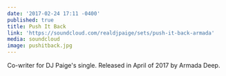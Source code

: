 ```yaml
---
date: '2017-02-24 17:11 -0400'
published: true
title: Push It Back
link: 'https://soundcloud.com/realdjpaige/sets/push-it-back-armada'
media: soundcloud
image: pushitback.jpg
---
```

Co-writer for DJ Paige's single. Released in April of 2017 by Armada Deep.
